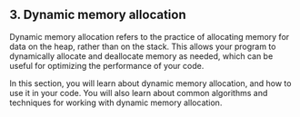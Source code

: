 ## 3. Dynamic memory allocation

Dynamic memory allocation refers to the practice of allocating memory for data on the heap, rather than on the stack. This allows your program to dynamically allocate and deallocate memory as needed, which can be useful for optimizing the performance of your code.

In this section, you will learn about dynamic memory allocation, and how to use it in your code. You will also learn about common algorithms and techniques for working with dynamic memory allocation.
